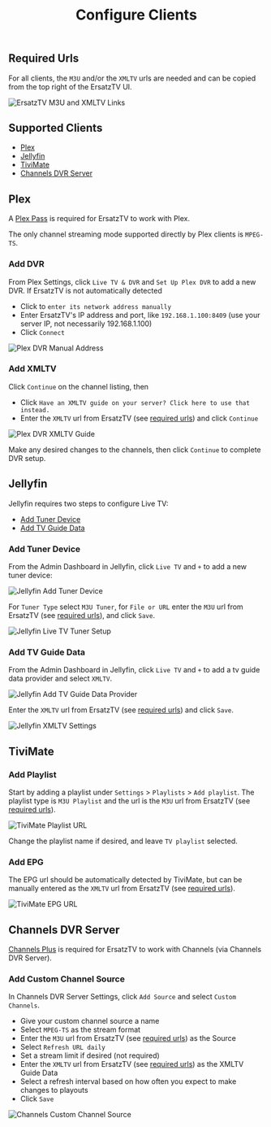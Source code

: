 ﻿---
uid: user-guide-configure-clients
title: Configure Clients
---

## Required Urls

For all clients, the `M3U` and/or the `XMLTV` urls are needed and can be copied from the top right of the ErsatzTV UI.

![ErsatzTV M3U and XMLTV Links](/images/docs/etv-m3u-xmltv-links.png)

## Supported Clients

- [Plex](#plex)
- [Jellyfin](#jellyfin)
- [TiviMate](#tivimate)
- [Channels DVR Server](#channels-dvr-server)

## Plex

A [Plex Pass](https://www.plex.tv/plex-pass/) is required for ErsatzTV to work with Plex.

The only channel streaming mode supported directly by Plex clients is `MPEG-TS`.

### Add DVR

From Plex Settings, click `Live TV & DVR` and  `Set Up Plex DVR` to add a new DVR.
If ErsatzTV is not automatically detected

  * Click to `enter its network address manually`
  * Enter ErsatzTV's IP address and port, like `192.168.1.100:8409` (use your server IP, not necessarily 192.168.1.100)
  * Click `Connect`

![Plex DVR Manual Address](/images/docs/plex-dvr-manual-address.png)

### Add XMLTV

Click `Continue` on the channel listing, then

  * Click `Have an XMLTV guide on your server? Click here to use that instead.`
  * Enter the `XMLTV` url from ErsatzTV (see [required urls](#required-urls)) and click `Continue`

![Plex DVR XMLTV Guide](/images/docs/plex-dvr-xmltv-guide.png)

Make any desired changes to the channels, then click `Continue` to complete DVR setup.

## Jellyfin

Jellyfin requires two steps to configure Live TV:

- [Add Tuner Device](#add-tuner-device)
- [Add TV Guide Data](#add-tv-guide-data)

### Add Tuner Device

From the Admin Dashboard in Jellyfin, click `Live TV` and `+` to add a new tuner device:

![Jellyfin Add Tuner Device](/images/docs/jellyfin-add-tuner-device.png)

For `Tuner Type` select `M3U Tuner`, for `File or URL` enter the `M3U` url from ErsatzTV (see [required urls](#required-urls)), and click `Save`.

![Jellyfin Live TV Tuner Setup](/images/docs/jellyfin-live-tv-tuner-setup.png)

### Add TV Guide Data

From the Admin Dashboard in Jellyfin, click `Live TV` and `+` to add a tv guide data provider and select `XMLTV`.

![Jellyfin Add TV Guide Data Provider](/images/docs/jellyfin-add-tv-guide-data-provider.png)

Enter the `XMLTV` url from ErsatzTV (see [required urls](#required-urls)) and click `Save`.

![Jellyfin XMLTV Settings](/images/docs/jellyfin-xmltv-settings.png)

## TiviMate

### Add Playlist

Start by adding a playlist under `Settings` > `Playlists` > `Add playlist`.
The playlist type is `M3U Playlist` and the url is the `M3U` url from ErsatzTV (see [required urls](#required-urls)).

![TiviMate Playlist URL](/images/docs/tivimate-playlist-url.png)

Change the playlist name if desired, and leave `TV playlist` selected.

### Add EPG

The EPG url should be automatically detected by TiviMate, but can be manually entered as the `XMLTV` url from ErsatzTV (see [required urls](#required-urls)).

![TiviMate EPG URL](/images/docs/tivimate-epg-url.png)

## Channels DVR Server

[Channels Plus](https://getchannels.com/plus/) is required for ErsatzTV to work with Channels (via Channels DVR Server).

### Add Custom Channel Source

In Channels DVR Server Settings, click `Add Source` and select `Custom Channels`.

- Give your custom channel source a name
- Select `MPEG-TS` as the stream format
- Enter the `M3U` url from ErsatzTV (see [required urls](#required-urls)) as the Source
- Select `Refresh URL daily`
- Set a stream limit if desired (not required)
- Enter the `XMLTV` url from ErsatzTV (see [required urls](#required-urls)) as the XMLTV Guide Data
- Select a refresh interval based on how often you expect to make changes to playouts
- Click `Save`

![Channels Custom Channel Source](/images/docs/channels-custom-channels-source.png)
